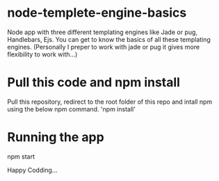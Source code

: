 # node-templete-engine-basics
Node app with three different templating engines like Jade or pug, Handlebars, Ejs.
You can get to know the basics of all these templating engines. (Personally I preper to work with jade or pug it gives more flexibility to work with...)

# Pull this code and npm install
Pull this repository, redirect to the root folder of this repo and intall npm using the below npm command.
'npm install'

# Running the app
npm start

Happy Codding...


